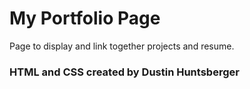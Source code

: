 # My Portfolio Page
Page to display and link together projects and resume.
### HTML and CSS created by Dustin Huntsberger